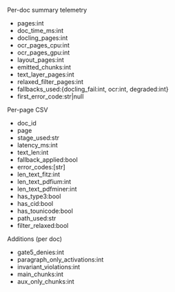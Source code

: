 Per-doc summary telemetry
- pages:int
- doc_time_ms:int
- docling_pages:int
- ocr_pages_cpu:int
- ocr_pages_gpu:int
- layout_pages:int
- emitted_chunks:int
- text_layer_pages:int
- relaxed_filter_pages:int
- fallbacks_used:{docling_fail:int, ocr:int, degraded:int}
- first_error_code:str|null

Per-page CSV
- doc_id
- page
- stage_used:str
- latency_ms:int
- text_len:int
- fallback_applied:bool
- error_codes:[str]
- len_text_fitz:int
- len_text_pdfium:int
- len_text_pdfminer:int
- has_type3:bool
- has_cid:bool
- has_tounicode:bool
- path_used:str
- filter_relaxed:bool

Additions (per doc)
- gate5_denies:int
- paragraph_only_activations:int
- invariant_violations:int
- main_chunks:int
- aux_only_chunks:int
